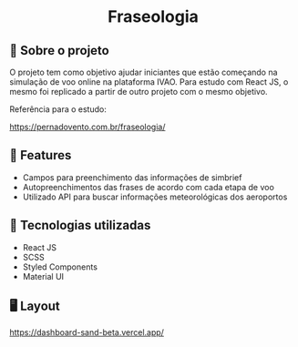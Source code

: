 <h1 align='center'>Fraseologia</h1>

## 📝 Sobre o projeto

O projeto tem como objetivo ajudar iniciantes que estão começando na simulação de voo online na plataforma IVAO. Para estudo com React JS, o mesmo foi replicado a partir de outro projeto com o mesmo objetivo.

Referência para o estudo:

https://pernadovento.com.br/fraseologia/

## 🌟 Features

- Campos para preenchimento das informações de simbrief
- Autopreenchimentos das frases de acordo com cada etapa de voo
- Utilizado API para buscar informações meteorológicas dos aeroportos

## 🚀 Tecnologias utilizadas

- React JS
- SCSS
- Styled Components
- Material UI

## 🖥️ Layout

https://dashboard-sand-beta.vercel.app/

